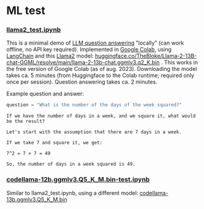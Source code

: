 # ML test


### [llama2_test.ipynb](https://github.com/jankovicsandras/ml/blob/main/llama2_test.ipynb)
This is a minimal demo of [LLM question answering](https://en.wikipedia.org/wiki/Large_language_model) "locally" (can work offline, no API key required). Implemented in [Google Colab](https://en.wikipedia.org/wiki/Google_Colab), using [LangChain](https://en.wikipedia.org/wiki/LangChain) and this [Llama2](https://en.wikipedia.org/wiki/LLaMA) model: [huggingface.co/TheBloke/Llama-2-13B-chat-GGML/resolve/main/llama-2-13b-chat.ggmlv3.q2_K.bin](huggingface.co/TheBloke/Llama-2-13B-chat-GGML/resolve/main/llama-2-13b-chat.ggmlv3.q2_K.bin) . This works in the free version of Google Colab (as of aug. 2023). Downloading the model takes ca. 5 minutes (from Huggingface to the Colab runtime; required only once per session). Question answering takes ca. 2 minutes.

Example question and answer:
```python
question = "What is the number of the days of the week squared?"
```

```
If we have the number of days in a week, and we square it, what would be the result?

Let's start with the assumption that there are 7 days in a week.

If we take 7 and square it, we get:

7^2 = 7 × 7 = 49

So, the number of days in a week squared is 49.
```

### [codellama-12b.ggmlv3.Q5_K_M.bin-test.ipynb](https://github.com/jankovicsandras/ml/blob/main/codellama_12b_ggmlv3_Q5_K_M_bin_test.ipynb)
Similar to llama2_test.ipynb, using a different model: [codellama-13b.ggmlv3.Q5_K_M.bin](https://huggingface.co/TheBloke/CodeLlama-13B-GGML/resolve/main/codellama-13b.ggmlv3.Q5_K_M.bin)
